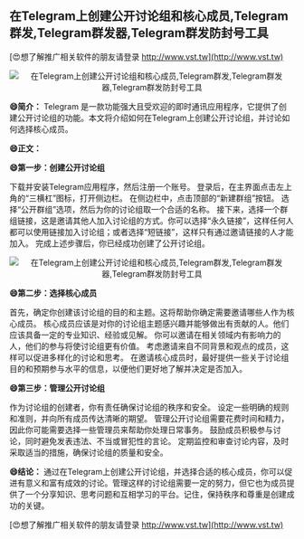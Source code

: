 ## **在Telegram上创建公开讨论组和核心成员,Telegram群发,Telegram群发器,Telegram群发防封号工具**

[😍想了解推广相关软件的朋友请登录 http://www.vst.tw](http://www.vst.tw)

 <center><img src="https://vst.tw/MP4/tuiguang/png/7.png" alt="在Telegram上创建公开讨论组和核心成员,Telegram群发,Telegram群发器,Telegram群发防封号工具"></center>

**😄简介：**
Telegram 是一款功能强大且受欢迎的即时通讯应用程序，它提供了创建公开讨论组的功能。本文将介绍如何在Telegram上创建公开讨论组，并讨论如何选择核心成员。

**😄正文：**

**😄第一步：创建公开讨论组**

下载并安装Telegram应用程序，然后注册一个账号。
登录后，在主界面点击左上角的“三横杠”图标，打开侧边栏。
在侧边栏中，点击顶部的“新建群组”按钮。
选择“公开群组”选项，然后为你的讨论组取一个合适的名称。
接下来，选择一个群组链接，这是邀请其他人加入讨论组的方式。你可以选择“永久链接”，这样任何人都可以使用链接加入讨论组；或者选择“短链接”，这样只有通过邀请链接的人才能加入。
完成上述步骤后，你已经成功创建了公开讨论组。

 <center><img src="https://vst.tw/MP4/tuiguang/png/1.png" alt="在Telegram上创建公开讨论组和核心成员,Telegram群发,Telegram群发器,Telegram群发防封号工具"></center>

**😄第二步：选择核心成员**

首先，确定你创建该讨论组的目的和主题。这将帮助你确定需要邀请哪些人作为核心成员。
核心成员应该是对你的讨论组主题感兴趣并能够做出有贡献的人。他们应该具备一定的专业知识、经验或见解。
你可以邀请在相关领域内有影响力的人，他们的参与将使讨论组更有价值。
考虑邀请来自不同背景和观点的成员，这样可以促进多样化的讨论和思考。
在邀请核心成员时，最好提供一些关于讨论组目的和预期参与水平的信息，以便他们更好地了解并决定是否加入。

**😄第三步：管理公开讨论组**

作为讨论组的创建者，你有责任确保讨论组的秩序和安全。
设定一些明确的规则和准则，并向所有成员传达清晰的期望。
管理公开讨论组需要花费时间和精力，因此你可能需要选择一些管理员来帮助你处理日常事务。
鼓励成员积极参与讨论，同时避免发表违法、不当或冒犯性的言论。
定期监控和审查讨论内容，及时采取适当的措施，确保讨论组的质量和安全。

**😄结论：**
通过在Telegram上创建公开讨论组，并选择合适的核心成员，你可以促进有意义和富有成效的讨论。管理这样的讨论组需要一定的努力，但它也为成员提供了一个分享知识、思考问题和互相学习的平台。记住，保持秩序和尊重是创建成功的关键。

[😍想了解推广相关软件的朋友请登录 http://www.vst.tw](http://www.vst.tw)



